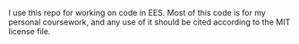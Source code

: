 I use this repo for working on code in EES. 
Most of this code is for my personal coursework, and any use of it should be cited according to the MIT license file.
